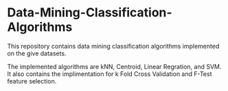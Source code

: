 # Data-Mining-Classification-Algorithms

This repository contains data mining classification algorithms implemented on the give datasets.

The implemented algorithms are kNN, Centroid, Linear Regration, and SVM. It also contains the implimentation for k Fold Cross Validation and F-Test feature selection.

